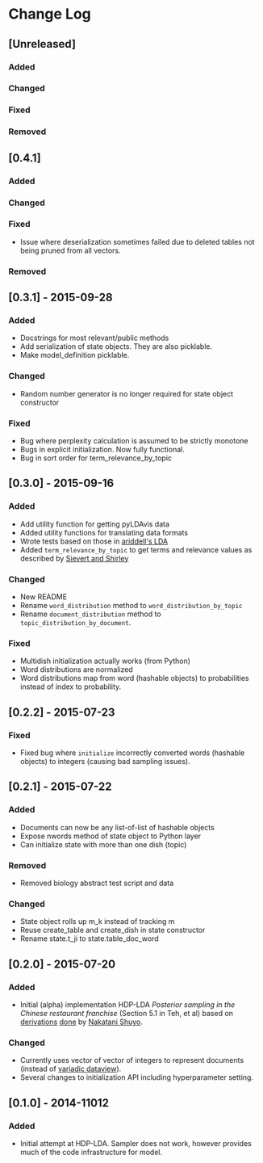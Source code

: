 # Change Log

## [Unreleased]
### Added

### Changed

### Fixed

### Removed

## [0.4.1]
### Added

### Changed

### Fixed
- Issue where deserialization sometimes failed due to deleted tables not being pruned from all vectors.

### Removed

## [0.3.1] - 2015-09-28
### Added
- Docstrings for most relevant/public methods
- Add serialization of state objects. They are also picklable.
- Make model_definition picklable.

### Changed
- Random number generator is no longer required for state object constructor

### Fixed
- Bug where perplexity calculation is assumed to be strictly monotone
- Bugs in explicit initialization. Now fully functional.
- Bug in sort order for term_relevance_by_topic

## [0.3.0] - 2015-09-16
### Added
- Add utility function for getting pyLDAvis data
- Added utility functions for translating data formats
- Wrote tests based on those in [ariddell's LDA](https://github.com/ariddell/lda/tree/57f721b05ffbdec5cb11c2533f72aa1f9e6ed12d/lda/tests)
- Added `term_relevance_by_topic` to get terms and relevance values as described by [Sievert and Shirley](http://nlp.stanford.edu/events/illvi2014/papers/sievert-illvi2014.pdf)

### Changed
- New README
- Rename `word_distribution` method to `word_distribution_by_topic`
- Rename `document_distribution` method to `topic_distribution_by_document`.

### Fixed
- Multidish initialization actually works (from Python)
- Word distributions are normalized
- Word distributions map from word (hashable objects) to probabilities instead of index to probability.

## [0.2.2] - 2015-07-23
### Fixed
- Fixed bug where `initialize` incorrectly converted words (hashable objects) to integers (causing bad sampling issues).

## [0.2.1] - 2015-07-22
### Added
- Documents can now be any list-of-list of hashable objects
- Expose nwords method of state object to Python layer
- Can initialize state with more than one dish (topic)

### Removed
- Removed biology abstract test script and data

### Changed
- State object rolls up m_k instead of tracking m
- Reuse create_table and create_dish in state constructor
- Rename state.t_ji to state.table_doc_word

## [0.2.0] - 2015-07-20
### Added
- Initial (alpha) implementation HDP-LDA _Posterior sampling in the Chinese restaurant franchise_ (Section 5.1 in Teh, et al) based on [derivations](https://shuyo.wordpress.com/2012/08/15/hdp-lda-updates/) [done](https://github.com/shuyo/iir/blob/a6203a7523970a4807beba1ce3b9048a16013246/lda/hdplda2.py) by [Nakatani Shuyo](https://twitter.com/shuyo).

### Changed
- Currently uses vector of vector of integers to represent documents (instead of [variadic dataview](https://github.com/datamicroscopes/common/blob/master/include/microscopes/common/variadic/dataview.hpp)).
- Several changes to initialization API including hyperparameter setting.


## [0.1.0] - 2014-11012
### Added
- Initial attempt at HDP-LDA. Sampler does not work, however provides much of the code infrastructure for model.